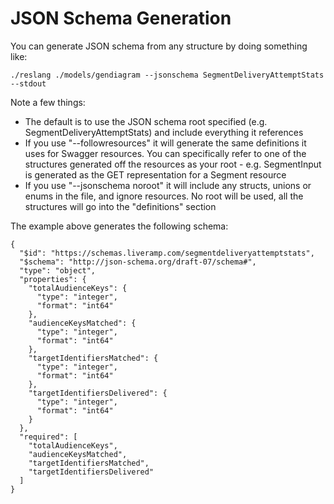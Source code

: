 # JSON Schema Generation

You can generate JSON schema from any structure by doing something like:

    ./reslang ./models/gendiagram --jsonschema SegmentDeliveryAttemptStats --stdout

Note a few things:

- The default is to use the JSON schema root specified (e.g. SegmentDeliveryAttemptStats) and include everything it references
- If you use "--followresources" it will generate the same definitions it uses for Swagger resources. You can specifically refer to one of the structures generated off the resources as your root - e.g. SegmentInput is generated as the GET representation for a Segment resource
- If you use "--jsonschema noroot" it will include any structs, unions or enums in the file, and ignore resources. No root will be used, all the structures will go into the "definitions" section

The example above generates the following schema:

```
{
  "$id": "https://schemas.liveramp.com/segmentdeliveryattemptstats",
  "$schema": "http://json-schema.org/draft-07/schema#",
  "type": "object",
  "properties": {
    "totalAudienceKeys": {
      "type": "integer",
      "format": "int64"
    },
    "audienceKeysMatched": {
      "type": "integer",
      "format": "int64"
    },
    "targetIdentifiersMatched": {
      "type": "integer",
      "format": "int64"
    },
    "targetIdentifiersDelivered": {
      "type": "integer",
      "format": "int64"
    }
  },
  "required": [
    "totalAudienceKeys",
    "audienceKeysMatched",
    "targetIdentifiersMatched",
    "targetIdentifiersDelivered"
  ]
}
```
